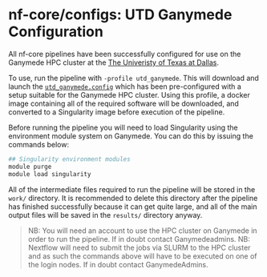 # nf-core/configs: UTD Ganymede Configuration

All nf-core pipelines have been successfully configured for use on the Ganymede HPC cluster at the [The Univeristy of Texas at Dallas](https://www.utdallas.edu/).

To use, run the pipeline with `-profile utd_ganymede`. This will download and launch the [`utd_ganymede.config`](../conf/utd_ganymede.config) which has been pre-configured with a setup suitable for the Ganymede HPC cluster. Using this profile, a docker image containing all of the required software will be downloaded, and converted to a Singularity image before execution of the pipeline.

Before running the pipeline you will need to load Singularity using the environment module system on Ganymede. You can do this by issuing the commands below:

```bash
## Singularity environment modules
module purge
module load singularity
```

All of the intermediate files required to run the pipeline will be stored in the `work/` directory. It is recommended to delete this directory after the pipeline has finished successfully because it can get quite large, and all of the main output files will be saved in the `results/` directory anyway.

>NB: You will need an account to use the HPC cluster on Ganymede in order to run the pipeline. If in doubt contact Ganymedeadmins.
>NB: Nextflow will need to submit the jobs via SLURM to the HPC cluster and as such the commands above will have to be executed on one of the login nodes. If in doubt contact GanymedeAdmins.
